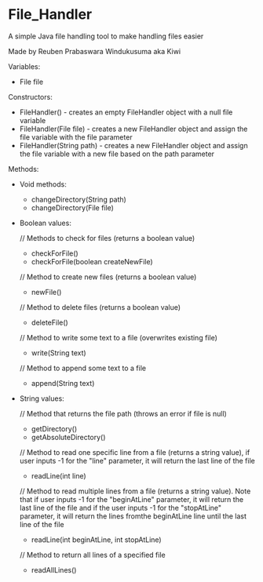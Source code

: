 # File_Handler
A simple Java file handling tool to make handling files easier

Made by Reuben Prabaswara Windukusuma aka Kiwi

Variables:
  - File file

Constructors:
  - FileHandler() - creates an empty FileHandler object with a null file variable
  - FileHandler(File file) - creates a new FileHandler object and assign the file variable with the file parameter
  - FileHandler(String path) - creates a new FileHandler object and assign the file variable with a new file based on the path parameter

Methods:
  - Void methods:
    - changeDirectory(String path)
    - changeDirectory(File file)
  
  - Boolean values:
    
    // Methods to check for files (returns a boolean value) 
    - checkForFile()
    - checkForFile(boolean createNewFile)
    
    // Method to create new files (returns a boolean value)
    - newFile()
    
    // Method to delete files (returns a boolean value)
    - deleteFile()
    
    // Method to write some text to a file (overwrites existing file)
    - write(String text)
    
    // Method to append some text to a file
    - append(String text)
    
  - String values:
  
    // Method that returns the file path (throws an error if file is null)
    - getDirectory()
    - getAbsoluteDirectory()
    
    // Method to read one specific line from a file (returns a string value), if user inputs -1 for the "line" parameter, it will return the last line of the file
    - readLine(int line)
    
    // Method to read multiple lines from a file (returns a string value). Note that if user inputs -1 for the "beginAtLine" parameter, it will return the last line of the file and if the user inputs -1 for the "stopAtLine" parameter, it will return the lines fromthe beginAtLine line until the last line of the file
    - readLine(int beginAtLine, int stopAtLine)
    
    // Method to return all lines of a specified file
    - readAllLines()
